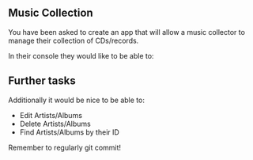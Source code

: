 ## Music Collection

You have been asked to create an app that will allow a music collector to manage their collection of CDs/records.

In their console they would like to be able to:

<!-- * Create and Save Artists
* Create and Save Albums
* List All Artists/Albums -->

<!-- * List all the albums by an artist -->
<!-- * Get the artist for a particular album -->

<!-- Every artist should have a name, and each album should have a name/title, genre and artist ID. -->

## Further tasks

Additionally it would be nice to be able to:

* Edit Artists/Albums
* Delete Artists/Albums
* Find Artists/Albums by their ID

Remember to regularly git commit!
